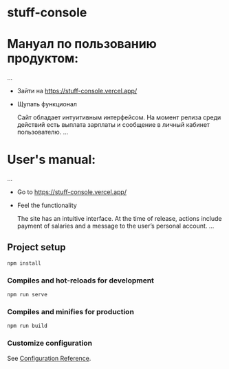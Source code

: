 # stuff-console

# Мануал по пользованию продуктом:
...
- Зайти на https://stuff-console.vercel.app/
- Щупать функционал

  Сайт обладает интуитивным интерфейсом. На момент релиза среди действий есть выплата зарплаты и сообщение в личный кабинет пользователю.
...

# User's manual:
...
- Go to https://stuff-console.vercel.app/
- Feel the functionality

   The site has an intuitive interface. At the time of release, actions include payment of salaries and a message to the user’s personal account.
...

## Project setup
```
npm install
```

### Compiles and hot-reloads for development
```
npm run serve
```

### Compiles and minifies for production
```
npm run build
```

### Customize configuration
See [Configuration Reference](https://cli.vuejs.org/config/).

